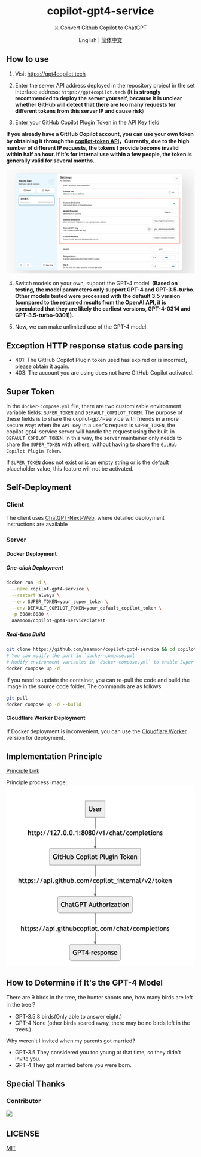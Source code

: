 <h1 align="center">copilot-gpt4-service</h1>

<p align="center">
⚔️ Convert Github Copilot to ChatGPT
</p>

<p align="center">
English | <a href="README.md">简体中文</a>
</p>

## How to use
1. Visit https://gpt4copilot.tech

2. Enter the server API address deployed in the repository project in the set interface address: `https://gpt4copilot.tech` (**It is strongly recommended to deploy the server yourself, because it is unclear whether GitHub will detect that there are too many requests for different tokens from this server IP and cause risk**)

3. Enter your GitHub Copilot Plugin Token in the API Key field

**If you already have a GitHub Copilot account, you can use your own token by obtaining it through the [copilot-token API](https://cocopilot.org/copilot/token)，Currently, due to the high number of different IP requests, the tokens I provide become invalid within half an hour. If it's for internal use within a few people, the token is generally valid for several months.**

![step](/assets/step1_EN.png)

4. Switch models on your own, support the GPT-4 model. **(Based on testing, the model parameters only support GPT-4 and GPT-3.5-turbo. Other models tested were processed with the default 3.5 version (compared to the returned results from the OpenAI API, it is speculated that they are likely the earliest versions, GPT-4-0314 and GPT-3.5-turbo-0301)).**

5. Now, we can make unlimited use of the GPT-4 model.

## Exception HTTP response status code parsing

- 401: The GitHub Copilot Plugin token used has expired or is incorrect, please obtain it again.
- 403: The account you are using does not have GitHub  Copilot activated.

## Super Token

In the `docker-compose.yml` file, there are two customizable environment variable fields: `SUPER_TOKEN` and `DEFAULT_COPILOT_TOKEN`. The purpose of these fields is to share the copilot-gpt4-service with friends in a more secure way: when the `API Key` in a user's request is `SUPER_TOKEN`, the copilot-gpt4-service server will handle the request using the built-in `DEFAULT_COPILOT_TOKEN`. In this way, the server maintainer only needs to share the `SUPER_TOKEN` with others, without having to share the `GitHub Copilot Plugin Token`.

If `SUPER_TOKEN` does not exist or is an empty string or is the default placeholder value, this feature will not be activated.

## Self-Deployment

### Client

The client uses [ChatGPT-Next-Web](https://github.com/Yidadaa/ChatGPT-Next-Web), where detailed deployment instructions are available

### Server

#### Docker Deployment

##### One-click Deployment

```bash
docker run -d \
  --name copilot-gpt4-service \
  --restart always \
  --env SUPER_TOKEN=your_super_token \
  --env DEFAULT_COPILOT_TOKEN=your_default_copilot_token \
  -p 8080:8080 \
  aaamoon/copilot-gpt4-service:latest
```

##### Real-time Build

```bash
git clone https://github.com/aaamoon/copilot-gpt4-service && cd copilot-gpt4-service
# You can modify the port in `docker-compose.yml`  
# Modify environment variables in `docker-compose.yml` to enable Super Token
docker compose up -d
```

If you need to update the container, you can re-pull the code and build the image in the source code folder. The commands are as follows:

```bash
git pull
docker compose up -d --build
```

#### Cloudflare Worker Deployment

If Docker deployment is inconvenient, you can use the [Cloudflare Worker](https://github.com/wpv-chan/cf-copilot-service) version for deployment.

## Implementation Principle

<a href="principle.md">Principle Link</a>

Principle process image:
![Implementation Principle](/assets/principle.png)

## How to Determine if It's the GPT-4 Model

There are 9 birds in the tree, the hunter shoots one, how many birds are left in the tree？

- GPT-3.5 8 birds(Only able to answer eight.)
- GPT-4 None (other birds scared away, there may be no birds left in the trees.)

Why weren't I invited when my parents got married?

- GPT-3.5 They considered you too young at that time, so they didn't invite you.
- GPT-4 They got married before you were born.

## Special Thanks

### Contributor

<a href="https://github.com/aaamoon/copilot-gpt4-service/graphs/contributors">
  <img src="https://contrib.rocks/image?repo=aaamoon/copilot-gpt4-service" />
</a>


## LICENSE

[MIT](https://opensource.org/license/mit/)
